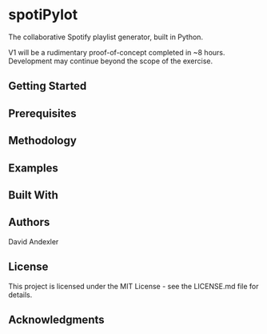 # spotiPylot
The collaborative Spotify playlist generator, built in Python.

V1 will be a rudimentary proof-of-concept completed in ~8 hours. Development may continue beyond the scope of the exercise.

## Getting Started

## Prerequisites

## Methodology

## Examples

## Built With

## Authors
David Andexler

## License
This project is licensed under the MIT License - see the LICENSE.md file for details.

## Acknowledgments
